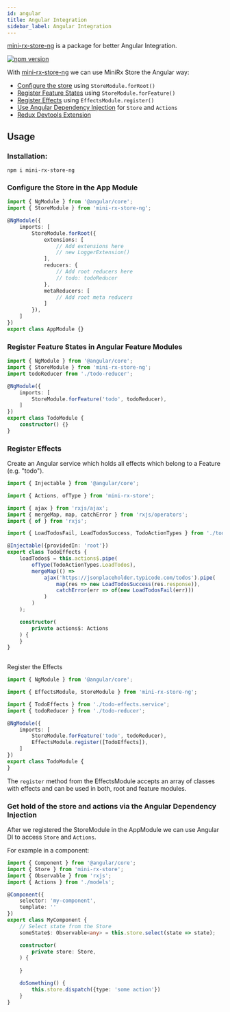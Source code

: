 ```yaml
---
id: angular
title: Angular Integration
sidebar_label: Angular Integration
---
```

[mini-rx-store-ng](https://www.npmjs.com/package/mini-rx-store-ng) is a package for better Angular Integration.

[![npm version](https://badge.fury.io/js/mini-rx-store-ng.svg)](https://www.npmjs.com/package/mini-rx-store-ng)

With [mini-rx-store-ng](https://www.npmjs.com/package/mini-rx-store-ng) we can use MiniRx Store the Angular way:

- [Configure the store](#configure-the-store-in-the-app-module) using `StoreModule.forRoot()`
- [Register Feature States](#register-feature-states-in-angular-feature-modules) using `StoreModule.forFeature()`
- [Register Effects](#register-effects) using `EffectsModule.register()`
- [Use Angular Dependency Injection](#get-hold-of-the-store-and-actions-via-the-angular-dependency-injection) for `Store` and `Actions`
- [Redux Devtools Extension](#redux-dev-tools)

## Usage

### Installation:

`npm i mini-rx-store-ng`

### Configure the Store in the App Module
```ts title="app.module.ts"
import { NgModule } from '@angular/core';
import { StoreModule } from 'mini-rx-store-ng';

@NgModule({
    imports: [
        StoreModule.forRoot({
            extensions: [
                // Add extensions here
                // new LoggerExtension()
            ],
            reducers: {
                // Add root reducers here
                // todo: todoReducer
            },
            metaReducers: [
                // Add root meta reducers
            ]
        }),
    ]
})
export class AppModule {}
```

### Register Feature States in Angular Feature Modules

```ts title="todo.module.ts"
import { NgModule } from '@angular/core';
import { StoreModule } from 'mini-rx-store-ng';
import todoReducer from './todo-reducer';

@NgModule({
    imports: [
        StoreModule.forFeature('todo', todoReducer),
    ]
})
export class TodoModule {
    constructor() {}
}
```

### Register Effects
Create an Angular service which holds all effects which belong to a Feature (e.g. "todo").

```ts title="todo-effects.service.ts"
import { Injectable } from '@angular/core';

import { Actions, ofType } from 'mini-rx-store';

import { ajax } from 'rxjs/ajax';
import { mergeMap, map, catchError } from 'rxjs/operators';
import { of } from 'rxjs';

import { LoadTodosFail, LoadTodosSuccess, TodoActionTypes } from './todo-actions';

@Injectable({providedIn: 'root'})
export class TodoEffects {
    loadTodos$ = this.actions$.pipe(
        ofType(TodoActionTypes.LoadTodos),
        mergeMap(() =>
            ajax('https://jsonplaceholder.typicode.com/todos').pipe(
                map(res => new LoadTodosSuccess(res.response)),
                catchError(err => of(new LoadTodosFail(err)))
            )
        )
    );

    constructor(
        private actions$: Actions
    ) {
    }
}
  
```

Register the Effects
```ts title="todo.module.ts"
import { NgModule } from '@angular/core';

import { EffectsModule, StoreModule } from 'mini-rx-store-ng';

import { TodoEffects } from './todo-effects.service';
import { todoReducer } from './todo-reducer';

@NgModule({
    imports: [
        StoreModule.forFeature('todo', todoReducer),
        EffectsModule.register([TodoEffects]),
    ]
})
export class TodoModule {
}
```
The `register` method from the EffectsModule accepts an array of classes with effects and can be used in both, root and feature modules.

### Get hold of the store and actions via the Angular Dependency Injection
After we registered the StoreModule in the AppModule we can use Angular DI to access `Store` and `Actions`.

For example in a component:

```ts
import { Component } from '@angular/core';
import { Store } from 'mini-rx-store';
import { Observable } from 'rxjs';
import { Actions } from './models';

@Component({
    selector: 'my-component',
    template: ''
})
export class MyComponent {
    // Select state from the Store
    someState$: Observable<any> = this.store.select(state => state);

    constructor(
        private store: Store,
    ) {
        
    }

    doSomething() {
        this.store.dispatch({type: 'some action'})
    }
}
```
